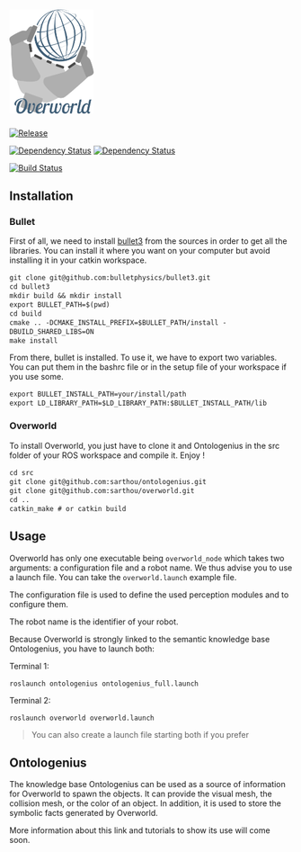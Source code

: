 # <img src="docs/images/overworld.png" width="150">

[![Release][Release-Image]][Release-Url]

[![Dependency Status][Ontologenius-Dependency-Image]][Ontologenius-Dependency-Url]
[![Dependency Status][Bullet-Dependency-Image]][Bullet-Dependency-Url]

[![Build Status][Build-Status-Image]][Build-Status-Url]

## Installation

### Bullet

First of all, we need to install [bullet3](https://github.com/bulletphysics/bullet3) from the sources in order to get all the libraries.
You can install it where you want on your computer but avoid installing it in your catkin workspace.

```
git clone git@github.com:bulletphysics/bullet3.git
cd bullet3
mkdir build && mkdir install
export BULLET_PATH=$(pwd)
cd build
cmake .. -DCMAKE_INSTALL_PREFIX=$BULLET_PATH/install -DBUILD_SHARED_LIBS=ON
make install
```

From there, bullet is installed. To use it, we have to export two variables. You can put them in the bashrc file or in the setup file of your workspace if you use some.

```
export BULLET_INSTALL_PATH=your/install/path
export LD_LIBRARY_PATH=$LD_LIBRARY_PATH:$BULLET_INSTALL_PATH/lib
```

### Overworld

To install Overworld, you just have to clone it and Ontologenius in the src folder of your ROS workspace and compile it. Enjoy !

```
cd src
git clone git@github.com:sarthou/ontologenius.git
git clone git@github.com:sarthou/overworld.git
cd ..
catkin_make # or catkin build
```

## Usage

Overworld has only one executable being `overworld_node` which takes two arguments: a configuration file and a robot name. We thus advise you to use a launch file. You can take the `overworld.launch` example file.

The configuration file is used to define the used perception modules and to configure them.

The robot name is the identifier of your robot.

Because Overworld is strongly linked to the semantic knowledge base Ontologenius, you have to launch both:

Terminal 1:
```
roslaunch ontologenius ontologenius_full.launch
```

Terminal 2:
```
roslaunch overworld overworld.launch
```

> You can also create a launch file starting both if you prefer

## Ontologenius

The knowledge base Ontologenius can be used as a source of information for Overworld to spawn the objects. It can provide the visual mesh, the collision mesh, or the color of an object. In addition, it is used to store the symbolic facts generated by Overworld.

More information about this link and tutorials to show its use will come soon.

[Release-Url]: https://github.com/sarthou/overworld/releases/tag/v0.1.4
[Release-Image]: http://img.shields.io/badge/release-v0.1.4-blue

[Ontologenius-Dependency-Image]: https://img.shields.io/badge/dependencies-ontologenius-yellow
[Ontologenius-Dependency-Url]: https://github.com/sarthou/ontologenius
[Bullet-Dependency-Image]: https://img.shields.io/badge/dependencies-bullet3-yellow
[Bullet-Dependency-Url]: https://github.com/bulletphysics/bullet3

[Build-Status-Image]: https://github.com/sarthou/overworld/actions/workflows/main.yml/badge.svg
[Build-Status-Url]: https://github.com/sarthou/overworld/actions